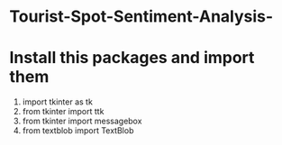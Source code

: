 # Tourist-Spot-Sentiment-Analysis-
# Install this packages and import them
1) import tkinter as tk
2) from tkinter import ttk
3) from tkinter import messagebox
4) from textblob import TextBlob
